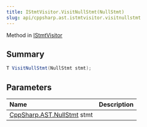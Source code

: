 ```yaml
---
title: IStmtVisitor.VisitNullStmt(NullStmt)
slug: api/cppsharp.ast.istmtvisitor.visitnullstmt
---
```

Method in [IStmtVisitor](/api/cppsharp/ast/istmtvisitor)

## Summary



```csharp
T VisitNullStmt(NullStmt stmt);
```

## Parameters

|Name|Description|
|:---|:---|
|[CppSharp.AST.NullStmt](/api/cppsharp/ast/nullstmt) stmt||

